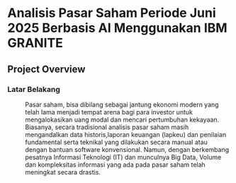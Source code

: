 # Analisis Pasar Saham Periode Juni 2025 Berbasis AI Menggunakan IBM GRANITE
## Project Overview
### Latar Belakang
<dd> Pasar saham, bisa dibilang sebagai jantung ekonomi modern yang telah lama menjadi tempat arena bagi para investor untuk mengalokasikan uang modal dan mencari pertumbuhan kekayaan. Biasanya, secara tradisional analisis pasar saham masih mengandalkan data historis,laporan keuangan (lapkeu) dan penilaian fundamental serta teknikal yang dilakukan secara manual atau dengan bantuan software konvensional. Namun, dengan berkembang pesatnya Informasi Teknologi (IT) dan munculnya Big Data, Volume dan kompleksitas informasi yang ada pada pasar saham telah meningkat secara drastis. </dd>

